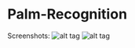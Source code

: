 # Palm-Recognition
Screenshots:
![alt tag](https://cloud.githubusercontent.com/assets/9093560/20564983/ee296db0-b18f-11e6-81f8-06dc1de4ea09.png)
![alt tag](https://cloud.githubusercontent.com/assets/9093560/20564985/ef2b5548-b18f-11e6-96dd-0f968d17b09d.png)

